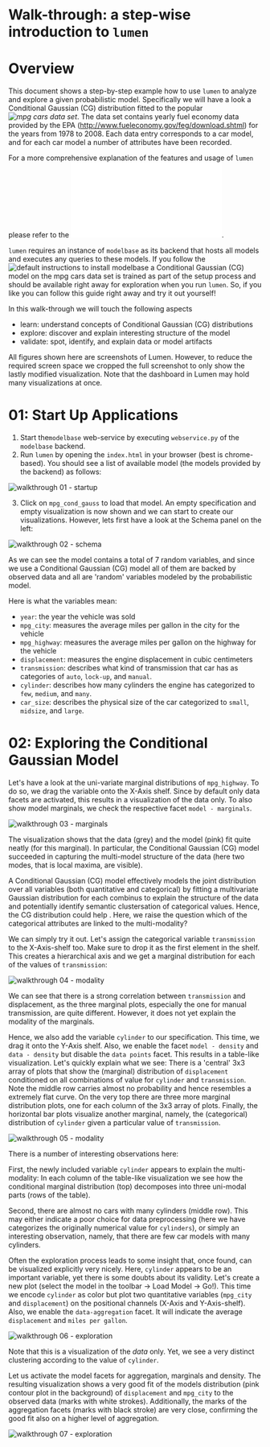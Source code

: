 # Walk-through: a step-wise introduction to `lumen`

# Overview 

This document shows a step-by-step example how to use `lumen` to analyze and explore a given probabilistic model.
Specifically we will have a look a Conditional Gaussian (CG) distribution fitted to the popular *![mpg cars data set](https://github.com/hadley/data-fuel-economy)*.
The data set contains yearly fuel economy data provided by the EPA (http://www.fueleconomy.gov/feg/download.shtml) for the years from 1978 to 2008.
Each data entry corresponds to a car model, and for each car model a number of attributes have been recorded. 

For a more comprehensive explanation of the features and usage of `lumen` please refer to the ![manual](manual.md).

`lumen` requires an instance of `modelbase` as its backend that hosts all models and executes any queries to these models.
If you follow the ![default instructions to install `modelbase`](https://github.com/lumen-org/modelbase) a Conditional Gaussian (CG) model on the mpg cars data set is trained as part of the setup process and should be available right away for exploration when you run `lumen`.
So, if you like you can follow this guide right away and try it out yourself!

In this walk-through we will touch the following aspects

 * learn: understand concepts of Conditional Gaussian (CG) distributions
 * explore: discover and explain interesting structure of the model
 * validate: spot, identify, and explain data or model artifacts

All figures shown here are screenshots of Lumen.
However, to reduce the required screen space we cropped the full screenshot to only show the lastly modified visualization.
Note that the dashboard in Lumen may hold many visualizations at once.

# 01: Start Up Applications

 1. Start the`modelbase` web-service by executing `webservice.py` of the `modelbase` backend.
 2. Run `lumen` by opening the `index.html` in your browser (best is chrome-based). 
 You should see a list of available model (the models provided by the backend) as follows:

 ![walkthrough 01 - startup](img/walkthrough-01-startup.png)

 3. Click on `mpg_cond_gauss` to load that model. 
 An empty specification and empty visualization is now shown and we can start to create our visualizations.
 However, lets first have a look at the Schema panel on the left:

![walkthrough 02 - schema](img/walkthrough-02-schema.png)

 As we can see the model contains a total of 7 random variables, and since we use a Conditional Gaussian (CG) model all of them are backed by observed data and all are 'random' variables modeled by the probabilistic model.

 
 Here is what the variables mean:

  * `year`: the year the vehicle was sold
  * `mpg_city`: measures the average miles per gallon in the city for the vehicle
  * `mpg_highway`: measures the average miles per gallon on the highway for the vehicle
  * `displacement`: measures the engine displacement in cubic centimeters  
  * `transmission`: describes what kind of transmission that car has as categories of `auto`, `lock-up`, and `manual`.
  * `cylinder`: describes how many cylinders the engine has categorized to `few`, `medium`, and `many`.
  * `car_size`: describes the physical size of the car categorized to `small`, `midsize`, and `large`.

# 02: Exploring the Conditional Gaussian Model

Let's have a look at the uni-variate marginal distributions of `mpg_highway`.
To do so, we drag the variable onto the X-Axis shelf. 
Since by default only data facets are activated, this results in a visualization of the data only. To also show model marginals, we check the respective facet `model - marginals`.

![walkthrough 03 - marginals](img/walkthrough-03-marginals.png)

The visualization shows that the data (grey) and the model (pink) fit quite neatly (for this marginal).
In particular, the Conditional Gaussian (CG) model succeeded in capturing the multi-model structure of the data (here two modes, that is local maxima, are visible).

A Conditional Gaussian (CG) model effectively models the joint distribution over all variables (both quantitative and categorical) by fitting a multivariate Gaussian distribution for each combinus to explain the structure of the data and potentially identify semantic clustersation of categorical values. 
Hence, the CG distribution could help . 
Here, we raise the question which of the categorical attributes are linked to the multi-modality?

We can simply try it out. Let's assign the categorical variable `transmission` to the X-Axis-shelf too.
Make sure to drop it as the first element in the shelf.
This creates a hierarchical axis and we get a marginal distribution for each of the values of `transmission`:

![walkthrough 04 - modality](img/walkthrough-04-explaining_modality.png)

We can see that there is a strong correlation between `transmission` and displacement, as the three marginal plots, especially the one for manual transmission, are quite different. 
However, it does not yet explain the modality of the marginals.

Hence, we also add the variable `cylinder` to our specification.
This time, we drag it onto the Y-Axis shelf. 
Also, we enable the facet `model - density` and `data - density` but disable the `data points` facet.
This results in a table-like visualization. 
Let's quickly explain what we see: 
There is a 'central' 3x3 array of plots that show the (marginal) distribution of `displacement` conditioned on all combinations of value for  `cylinder` and `transmission`. 
Note the middle row carries almost no probability and hence resembles a extremely flat curve.
On the very top there are three more marginal distribution plots, one for each column of the 3x3 array of plots.
Finally, the horizontal bar plots visualize another marginal, namely, the (categorical) distribution of `cylinder` given a particular value of `transmission`.

![walkthrough 05 - modality](img/walkthrough-05-explaining_modality.png)

There is a number of interesting observations here:

First, the newly included variable `cylinder` appears to explain the multi-modality: In each column of the table-like visualization we see how the conditional marginal distribution (top) decomposes into three uni-modal parts (rows of the table).

Second, there are almost no cars with many cylinders (middle row).
This may either indicate a poor choice for data preprocessing (here we have categorizes the originally numerical value for `cylinders`), or simply an interesting observation, namely, that there are few car models with many cylinders.

Often the exploration process leads to some insight that, once found, can be visualized explicitly very nicely. 
Here, `cylinder` appears to be an important variable, yet there is some doubts about its validity. 
Let's create a new plot (select the model in the toolbar -> Load Model -> Go!). 
This time we encode `cylinder` as color but plot two quantitative variables (`mpg_city` and `displacement`) on the positional channels (X-Axis and Y-Axis-shelf).
Also, we enable the `data-aggregation` facet. 
It will indicate the average `displacement` and `miles per gallon`.

![walkthrough 06 - exploration](img/walkthrough-06-exploring_further.png)

Note that this is a visualization of the *data* only. 
Yet, we see a very distinct clustering according to the value of `cylinder`.

Let us activate the model facets for aggregation, marginals and density. 
The resulting visualization shows a very good fit of the models distribution (pink contour plot in the background) of `displacement` and `mpg_city` to the observed data (marks with white strokes).
Additionally, the marks of the aggregation facets (marks with black stroke) are very close, confirming the good fit also on a higher level of aggregation.

![walkthrough 07 - exploration](img/walkthrough-07-exploring_further.png)


